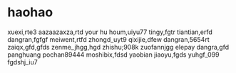 # haohao
xuexi,rte3
aazaazaxza,rtd
your hu houm,uiyu77
tingy,fgtr
tiantian,erfd
dangran,fgfgf
meiwent,rtfd
zhongd_uyt9
qixijie,dfew
dangran,5654rt
zaiqx,gfd,gfds
zenme_jhgg,hgd
zhishu;908k
zuofannjgg
elepay
dangra,gfd
panghuang
pochan89444
moshibix,fdsd
yaobian
jiaoyu,fgds
yuhgf_099
fgdshj_iu7
